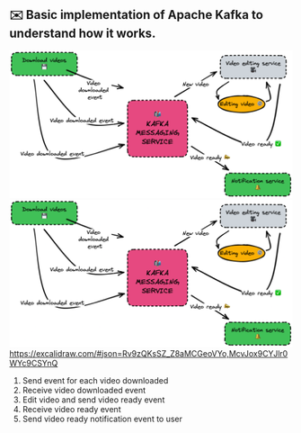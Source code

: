 ## ✉️ Basic implementation of Apache Kafka to understand how it works.
![workflow](./workflow.png#gh-light-mode-only)
![workflow](./workflow-dark.png#gh-dark-mode-only)
https://excalidraw.com/#json=Rv9zQKsSZ_Z8aMCGeoVYo,McvJox9CYJlr0WYc9CSYnQ

1. Send event for each video downloaded
2. Receive video downloaded event
3. Edit video and send video ready event
4. Receive video ready event
5. Send video ready notification event to user
